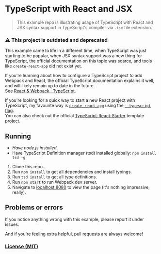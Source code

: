 # TypeScript with React and JSX

> This example repo is illustrating usage of TypeScript with React and JSX syntax support in TypeScript's compiler via `.tsx` file extension.

### :warning: This project is outdated and deprecated

This example came to life in a different time, when TypeScript was just starting to be popular, when JSX syntax support was a new thing for TypeScript, the official documentation on this topic was scarce, and tools like `create-react-app` did not exist yet. 

If you're learning about how to configure a TypeScript project to add Webpack and React, the official TypeScript documentation explains it well, and will likely remain up to date in the future.<br>
See [React & Webpack · TypeScript](https://www.typescriptlang.org/docs/handbook/react-&-webpack.html).

If you're looking for a quick way to start a new React project with TypeScript, my favourite way is [`create-react-app`](https://facebook.github.io/create-react-app/) using the [`--typescript` flag](https://facebook.github.io/create-react-app/docs/adding-typescript).<br>
You can also check out the official [TypeScript-React-Starter](https://github.com/Microsoft/TypeScript-React-Starter) template project.

## Running

 - *Have node.js installed.*
 - Have TypeScript Definition manager (tsd) installed globally: `npm install tsd -g`

 1. Clone this repo.
 2. Run `npm install` to get all dependencies and install typings.
 3. Run `tsd install` to get all type definitions.
 4. Run `npm start` to run Webpack dev server.
 5. Navigate to [localhost:8080](http://localhost:8080) to view the page (it's nothing impressive, really).

## Problems or errors

If you notice anything wrong with this example, please report it under issues.

And if you're feeling extra helpful, pull requests are always welcome!


### [License (MIT)](LICENSE.md)
